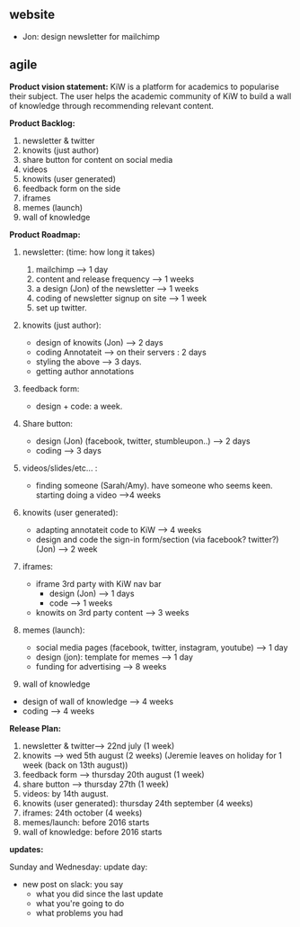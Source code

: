 ## website

- Jon: design newsletter for mailchimp

## agile

**Product vision statement:** KiW is a platform for academics to popularise their subject. The user helps the academic community of KiW to build a wall of knowledge through recommending relevant content.

**Product Backlog:**


1. newsletter & twitter
2. knowits (just author)
3. share button for content on social media
4. videos
5. knowits (user generated)
6. feedback form on the side
7. iframes 
8. memes (launch)
9. wall of knowledge


**Product Roadmap:**

1. newsletter: (time: how long it takes)
	1. mailchimp --> 1 day
	2. content and release frequency --> 1 weeks
	3. a design (Jon) of the newsletter --> 1 weeks
	4. coding of newsletter signup on site --> 1 week
	5. set up twitter. 

2. knowits (just author):
	- design of knowits (Jon) --> 2 days
	- coding Annotateit --> on their servers : 2 days
	- styling the above --> 3 days.
	- getting author annotations

3. feedback form:
	
	- design + code: a week.

3. Share button:
	- design (Jon) (facebook, twitter, stumbleupon..) --> 2 days
	- coding --> 3 days

4. videos/slides/etc... :
	- finding someone (Sarah/Amy). have someone who seems keen. starting doing a video -->4 weeks

5. knowits (user generated):
	- adapting annotateit code to KiW --> 4 weeks
	- design and code the sign-in form/section (via facebook? twitter?) (Jon) --> 2 week

6. iframes:
	- iframe 3rd party with KiW nav bar
		- design (Jon) --> 1 days
		- code --> 1 weeks
	- knowits on 3rd party content --> 3 weeks
	
7. memes (launch):

	- social media pages (facebook, twitter, instagram, youtube) --> 1 day
	- design (jon): template for memes --> 1 day
	- funding for advertising --> 8 weeks

8.  wall of knowledge

- design of wall of knowledge --> 4 weeks
- coding --> 4 weeks

 
**Release Plan:**

1. newsletter & twitter--> 22nd july (1 week)
2. knowits -->  wed 5th august (2 weeks) (Jeremie leaves on holiday for 1 week (back on 13th august))
3. feedback form --> thursday 20th august (1 week)
3. share button --> thursday 27th (1 week)
4. videos: by 14th august.
5. knowits (user generated): thursday 24th september (4 weeks)
6. iframes: 24th october (4 weeks)
7. memes/launch: before 2016 starts 
8. wall of knowledge: before 2016 starts

**updates:**

Sunday and Wednesday: update day:

- new post on slack: you say
	- what you did since the last update
	- what you're going to do
	- what problems you had

